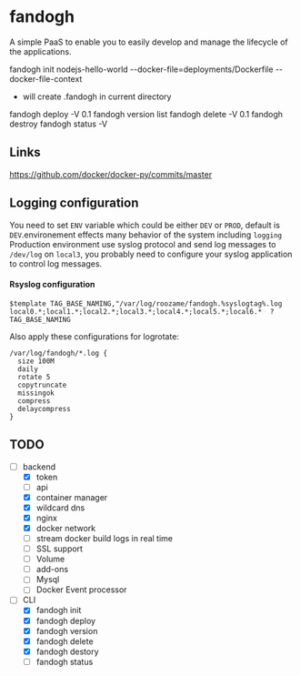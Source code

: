 # fandogh

A simple PaaS to enable you to easily develop and manage the lifecycle of the applications.

fandogh init nodejs-hello-world --docker-file=deployments/Dockerfile  --docker-file-context
  - will create .fandogh in current directory
  
fandogh deploy -V 0.1
fandogh version list
fandogh delete -V 0.1
fandogh destroy
fandogh status -V 


## Links
https://github.com/docker/docker-py/commits/master

## Logging configuration
You need to set `ENV` variable which could be either `DEV` or `PROD`, default is `DEV`.environement effects many behavior of the system including `logging`
Production environment use syslog protocol and send log messages to `/dev/log` on  `local3`, you probably need to configure your syslog application to control log messages.
#### Rsyslog configuration
```
$template TAG_BASE_NAMING,"/var/log/roozame/fandogh.%syslogtag%.log
local0.*;local1.*;local2.*;local3.*;local4.*;local5.*;local6.*  ?TAG_BASE_NAMING
```
Also apply these configurations for logrotate:
```
/var/log/fandogh/*.log {
  size 100M
  daily
  rotate 5
  copytruncate
  missingok
  compress
  delaycompress
}

```


## TODO
- [ ] backend
  - [x] token
  - [ ] api
  - [x] container manager
  - [X] wildcard dns
  - [X] nginx 
  - [X] docker network
  - [ ] stream docker build logs in real time
  - [ ] SSL support 
  - [ ] Volume
  - [ ] add-ons
  - [ ] Mysql
  - [ ] Docker Event processor 
- [ ] CLI
  - [x] fandogh init
  - [x] fandogh deploy
  - [x] fandogh version
  - [x] fandogh delete
  - [x] fandogh destory
  - [ ] fandogh status
